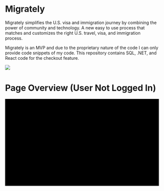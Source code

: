 # Migrately

Migrately simplifies the U.S. visa and immigration journey by combining the power of community and technology. A new easy to use process that matches and customizes the right U.S. travel, visa, and immigration process. 

Migrately is an MVP and due to the proprietary nature of the code I can only provide code snippets of my code. This repository contains SQL, .NET, and React code for the checkout feature.

<img src="https://wakatime.com/badge/user/77298fc6-b57e-486c-bec5-2ea798830ccd/project/1bbe3963-978f-4372-93a6-dd72fc764b9e.svg"/>

<br/>
<h1>Page Overview (User Not Logged In)</h1>
<img src="https://github.com/EdwardLeeData/Migrately/blob/main/demo_user_not_loggedin.gif"/>
